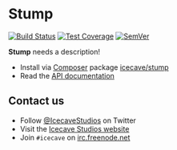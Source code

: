 # Stump

[![Build Status]](https://travis-ci.org/IcecaveStudios/stump)
[![Test Coverage]](https://coveralls.io/r/IcecaveStudios/stump?branch=develop)
[![SemVer]](http://semver.org)

**Stump** needs a description!

* Install via [Composer](http://getcomposer.org) package [icecave/stump](https://packagist.org/packages/icecave/stump)
* Read the [API documentation](http://icecavestudios.github.io/stump/artifacts/documentation/api/)

## Contact us

* Follow [@IcecaveStudios](https://twitter.com/IcecaveStudios) on Twitter
* Visit the [Icecave Studios website](http://icecave.com.au)
* Join `#icecave` on [irc.freenode.net](http://webchat.freenode.net?channels=icecave)

<!-- references -->
[Build Status]: http://img.shields.io/travis/IcecaveStudios/stump/develop.svg?style=flat-square
[Test Coverage]: http://img.shields.io/coveralls/IcecaveStudios/stump/develop.svg?style=flat-square
[SemVer]: http://img.shields.io/:semver-0.0.0-red.svg?style=flat-square
